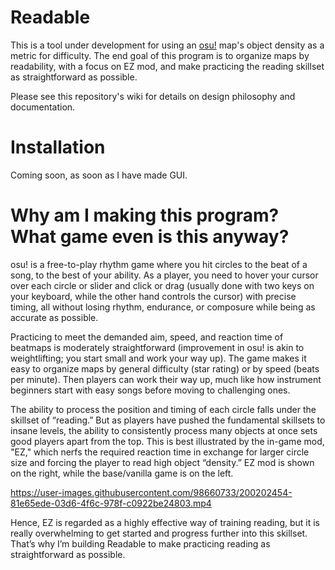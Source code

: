 # Readable
This is a tool under development for using an [osu!](https://osu.ppy.sh/home) map's object density as a metric for difficulty. The end goal of this program is to organize maps by readability, with a focus on EZ mod, and make practicing the reading skillset as straightforward as possible.

Please see this repository's wiki for details on design philosophy and documentation.

# Installation

Coming soon, as soon as I have made GUI.

# Why am I making this program? What game even is this anyway?

osu! is a free-to-play rhythm game where you hit circles to the beat of a song, to the best of your ability. As a player, you need to hover your cursor over each circle or slider and click or drag (usually done with two keys on your keyboard, while the other hand controls the cursor) with precise timing, all without losing rhythm, endurance, or composure while being as accurate as possible.

Practicing to meet the demanded aim, speed, and reaction time of beatmaps is moderately straightforward (improvement in osu! is akin to weightlifting; you start small and work your way up). The game makes it easy to organize maps by general difficulty (star rating) or by speed (beats per minute). Then players can work their way up, much like how instrument beginners start with easy songs before moving to challenging ones.

The ability to process the position and timing of each circle falls under the skillset of “reading.” But as players have pushed the fundamental skillsets to insane levels, the ability to consistently process many objects at once sets good players apart from the top. This is best illustrated by the in-game mod, "EZ," which nerfs the required reaction time in exchange for larger circle size and forcing the player to read high object “density.” EZ mod is shown on the right, while the base/vanilla game is on the left. 

https://user-images.githubusercontent.com/98660733/200202454-81e65ede-03d6-4f6c-978f-c0922be24803.mp4

Hence, EZ is regarded as a highly effective way of training reading, but it is really overwhelming to get started and progress further into this skillset. That’s why I’m building Readable to make practicing reading as straightforward as possible.
